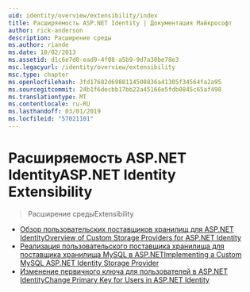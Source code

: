 ```yaml
---
uid: identity/overview/extensibility/index
title: Расширяемость ASP.NET Identity | Документация Майкрософт
author: rick-anderson
description: Расширение среды
ms.author: riande
ms.date: 10/02/2013
ms.assetid: d1c6e7d0-ead9-4f08-a5b9-9d7a30be78e3
msc.legacyurl: /identity/overview/extensibility
msc.type: chapter
ms.openlocfilehash: 3fd17682d6988114508836a41305f34564fa2a95
ms.sourcegitcommit: 24b1f6decbb17bb22a45166e5fdb0845c65af498
ms.translationtype: MT
ms.contentlocale: ru-RU
ms.lasthandoff: 03/01/2019
ms.locfileid: "57021101"
---
```

<a name="aspnet-identity-extensibility"></a><span data-ttu-id="88bd8-103">Расширяемость ASP.NET Identity</span><span class="sxs-lookup"><span data-stu-id="88bd8-103">ASP.NET Identity Extensibility</span></span>
====================
> <span data-ttu-id="88bd8-104">Расширение среды</span><span class="sxs-lookup"><span data-stu-id="88bd8-104">Extensibility</span></span>


- [<span data-ttu-id="88bd8-105">Обзор пользовательских поставщиков хранилищ для ASP.NET Identity</span><span class="sxs-lookup"><span data-stu-id="88bd8-105">Overview of Custom Storage Providers for ASP.NET Identity</span></span>](overview-of-custom-storage-providers-for-aspnet-identity.md)
- [<span data-ttu-id="88bd8-106">Реализация пользовательского поставщика хранилища для поставщика хранилища MySQL в ASP.NET</span><span class="sxs-lookup"><span data-stu-id="88bd8-106">Implementing a Custom MySQL ASP.NET Identity Storage Provider</span></span>](implementing-a-custom-mysql-aspnet-identity-storage-provider.md)
- [<span data-ttu-id="88bd8-107">Изменение первичного ключа для пользователей в ASP.NET Identity</span><span class="sxs-lookup"><span data-stu-id="88bd8-107">Change Primary Key for Users in ASP.NET Identity</span></span>](change-primary-key-for-users-in-aspnet-identity.md)
